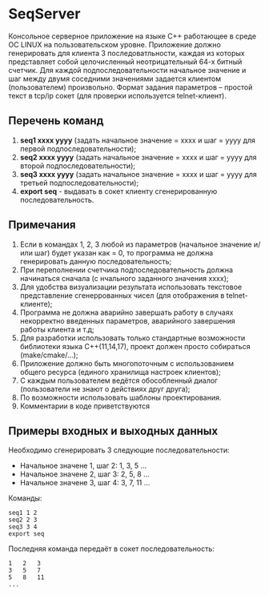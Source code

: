 # SeqServer
 
Консольное серверное приложение на языке С++ работающее в среде ОС LINUX на пользовательском уровне. Приложение должно генерировать для клиента 3 последоватльности, каждая из которых представляет собой целочисленный неотрицательный 64-х битный счетчик. Для каждой подпоследовательности начальное значение и шаг между двумя соседними значениями задается клиентом (пользователем) произвольно.
Формат задания параметров – простой текст в tcp/ip сокет (для проверки используется telnet-клиент).

## Перечень команд
 
1. **seq1 xxxx yyyy**  (задать начальное значение = xxxx и шаг = yyyy для первой подпоследовательности);
1. **seq2 xxxx yyyy**  (задать начальное значение = xxxx и шаг = yyyy для второй подпоследовательности);
1. **seq3 xxxx yyyy**  (задать начальное значение = xxxx и шаг = yyyy для третьей подпоследовательности);
1. **export seq** - выдавать в сокет клиенту сгенерированную последовательность.

## Примечания
 
1. Если в командах 1, 2, 3 любой из параметров (начальное значение и/или шаг) будет указан как = 0, то программа не должна генерировать данную последовательность;
1. При переполнении счетчика подпоследовательность должна начинаться сначала (с нчального заданного значения xxxx);
1. Для удобства визуализации результата использовать текстовое представление сгенеррованных чисел (для отображения в telnet-клиенте);
1. Программа не должна аварийно завершать работу в случаях некорректно введенных параметров, аварийного завершения работы клиента и т.д;
1. Для разработки использовать только стандартные возможности библиотеки языка C++(11,14,17), проект должен просто собираться (make/cmake/...);
1. Приложение должно быть многопоточным с использованием общего ресурса (единого хранилища настроек клиентов);
1. С каждым пользователем ведётся обособленный диалог (пользователи не знают о действиях друг друга);
1. По возможности использовать шаблоны проектирования.
1. Комментарии в коде приветствуются

## Примеры входных и выходных данных
Необходимо сгенерировать 3 следующие последовательности:
* Начальное значене 1, шаг 2: 1, 3, 5 …
* Начальное значене 2, шаг 3: 2, 5, 8 …
* Начальное значене 3, шаг 4: 3, 7, 11 …

Команды:

	seq1 1 2
	seq2 2 3
	seq3 3 4
	export seq

Последняя команда передаёт в сокет последовательность:

	1	2	3
	3	5	7
	5	8	11
	...
